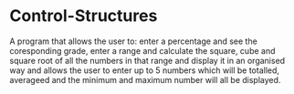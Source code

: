 # Control-Structures
A program that allows the user to: enter a percentage and see the coresponding grade, enter a range and calculate the square, cube and square root of all the numbers in that range and display it in an organised way and allows the user to enter up to 5 numbers which will be totalled, averageed and the minimum and maximum number will all be displayed.

